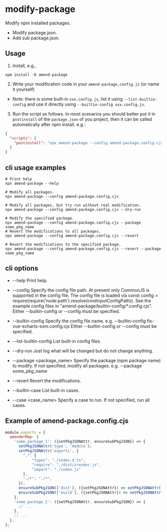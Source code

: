 # modify-package

Modify npm installed packages.
+ Modify package.json.
+ Add sub package.json.

## Usage

1. Install, e.g.,
  ```shell
  npm install -D amend-package
  ```
2. Write your modification code in your `amend-package.config.js` (or name it yourself)
  + Note: there is some built-in `xxx.config.js`, list it using `--list-builtin-config` and use it directly using `--builtin-config xxx.config.js`.
3. Run the script as follows. In most scenarios you should better put it in `postinstall` of the `package.json` of you project, then it can be called automatically after npm install. e.g.:
  ```json
  {
    "scripts": {
      "postinstall": "npx amend-package --config amend-package.config.cjs"
    }
  }
  ```

## cli usage examples

```shell
# Print help
npx amend-package --help

# Modify all packages.
npx amend-package --config amend-package.config.cjs

# Modify all packages, but try run without real modification.
npx amend-package --config amend-package.config.cjs --dry-run

# Modify the specified package.
npx amend-package --config amend-package.config.cjs --package some_pkg_name
# Revert the modifications to all packages.
npx amend-package --config amend-package.config.cjs --revert

# Revert the modifications to the specified package.
npx amend-package --config amend-package.config.cjs --revert --package some_pkg_name
```

## cli options

+ --help
  Print help.

+ --config
  Specify the config file path.
  At present only CommonJS is supported in the config file.
  The config file is loaded via
    const config = require(require('node:path').resolve(cmdInputConfigPath)).
  See the example config files in "amend-package/builtin-config/*.config.cjs".
  Either --builtin-config or --config must be specified.

+ --builtin-config
  Specify the config file name.
  e.g. --builtin-config fix-vue-echarts-esm.config.cjs
  Either --builtin-config or --config must be specified.

+ --list-builtin-config
  List built-in config files.

+ --dry-run
  Just log what will be changed but do not change anything.

+ --package <package_name>
  Specify the package (npm package name) to modify.
  If not specified, modify all packages.
  e.g. --package some_pkg_name

+ --revert
  Revert the modifications.

+ --builtin-case
  List built-in cases.

+ --case <case_name>
  Specify a case to run.
  If not specified, run all cases.


## Example of amend-package.config.cjs

```js
module.exports = {
  amenderMap: {
    'some_package_1': ({setPkgJSONAttr, ensureSubPkgJSON}) => {
      setPkgJSONAttr('type', 'module');
      setPkgJSONAttr('exports', {
        ".": {
            "types": "./index.d.ts",
            "require": "./dist/zrender.js",
            "import": "./index.js"
        },
        "./*": "./*",
      });
      ensureSubPkgJSON(['dist'], ({setPkgJSONAttr}) => setPkgJSONAttr('type', 'commonjs'));
      ensureSubPkgJSON(['build'], ({setPkgJSONAttr}) => setPkgJSONAttr('type', 'commonjs'));
    },
    'some_package_2': ({setPkgJSONAttr, ensureSubPkgJSON}) => {
      // ...
    },
    // ...
  },
};
```
